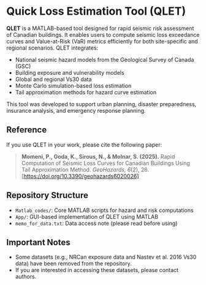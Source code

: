 # Quick Loss Estimation Tool (QLET)

**QLET** is a MATLAB-based tool designed for rapid seismic risk assessment of Canadian buildings. It enables users to compute seismic loss exceedance curves and Value-at-Risk (VaR) metrics efficiently for both site-specific and regional scenarios. QLET integrates:

- National seismic hazard models from the Geological Survey of Canada (GSC)
- Building exposure and vulnerability models
- Global and regional Vs30 data
- Monte Carlo simulation-based loss estimation
- Tail approximation methods for hazard curve estimation

This tool was developed to support urban planning, disaster preparedness, insurance analysis, and emergency response planning.

## Reference

If you use QLET in your work, please cite the following paper:

> **Momeni, P., Goda, K., Sirous, N., & Molnar, S. (2025).** Rapid Computation of Seismic Loss Curves for Canadian Buildings Using Tail Approximation Method. *GeoHazards, 6*(2), 26. [https://doi.org/10.3390/geohazards6020026]

## Repository Structure

- `Matlab_codes/`: Core MATLAB scripts for hazard and risk computations
- `App/`: GUI-based implementation of QLET using MATLAB
- `memo_for_data.txt`: Data access note (please read before using)

## Important Notes

- Some datasets (e.g., NRCan exposure data and Nastev et al. 2016 Vs30 data) have been removed from the repository.
- If you are interested in accessing these datasets, please contact authors.
